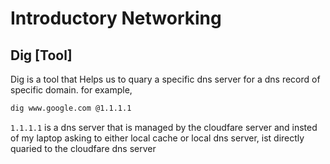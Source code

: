 # Introductory Networking
## Dig [Tool]

Dig is a tool that Helps us to quary a specific dns server for a dns record of specific domain.
for example, 
```bash
dig www.google.com @1.1.1.1
```
`1.1.1.1` is a dns server that is managed by the cloudfare server and insted of my laptop asking to either local cache  or local dns server, ist directly quaried to the cloudfare dns server
